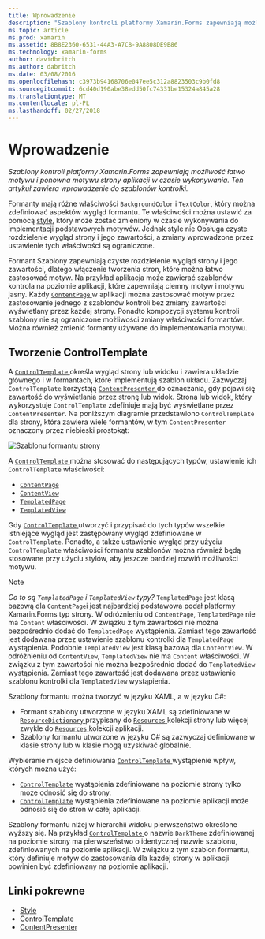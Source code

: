 ```yaml
---
title: Wprowadzenie
description: "Szablony kontroli platformy Xamarin.Forms zapewniają możliwość łatwo motywu i ponowna motywu strony aplikacji w czasie wykonywania. Ten artykuł zawiera wprowadzenie do szablonów kontrolki."
ms.topic: article
ms.prod: xamarin
ms.assetid: 8B8E2360-6531-44A3-A7C8-9A8808DE9B86
ms.technology: xamarin-forms
author: davidbritch
ms.author: dabritch
ms.date: 03/08/2016
ms.openlocfilehash: c3973b94168706e047ee5c312a8823503c9b0fd8
ms.sourcegitcommit: 6cd40d190abe38edd50fc74331be15324a845a28
ms.translationtype: MT
ms.contentlocale: pl-PL
ms.lasthandoff: 02/27/2018
---
```

# <a name="introduction"></a>Wprowadzenie

_Szablony kontroli platformy Xamarin.Forms zapewniają możliwość łatwo motywu i ponowna motywu strony aplikacji w czasie wykonywania. Ten artykuł zawiera wprowadzenie do szablonów kontrolki._

Formanty mają różne właściwości `BackgroundColor` i `TextColor`, który można zdefiniować aspektów wygląd formantu. Te właściwości można ustawić za pomocą [style](~/xamarin-forms/user-interface/styles/index.md), który może zostać zmieniony w czasie wykonywania do implementacji podstawowych motywów. Jednak style nie Obsługa czyste rozdzielenie wygląd strony i jego zawartości, a zmiany wprowadzone przez ustawienie tych właściwości są ograniczone.

Formant Szablony zapewniają czyste rozdzielenie wygląd strony i jego zawartości, dlatego włączenie tworzenia stron, które można łatwo zastosować motyw. Na przykład aplikacja może zawierać szablonów kontrola na poziomie aplikacji, które zapewniają ciemny motyw i motywu jasny. Każdy [ `ContentPage` ](https://developer.xamarin.com/api/type/Xamarin.Forms.ContentPage/) w aplikacji można zastosować motyw przez zastosowanie jednego z szablonów kontroli bez zmiany zawartości wyświetlany przez każdej strony. Ponadto kompozycji systemu kontroli szablony nie są ograniczone możliwości zmiany właściwości formantów. Można również zmienić formanty używane do implementowania motywu.

## <a name="creating-a-controltemplate"></a>Tworzenie ControlTemplate

A [ `ControlTemplate` ](https://developer.xamarin.com/api/type/Xamarin.Forms.ControlTemplate/) określa wygląd strony lub widoku i zawiera układzie głównego i w formantach, które implementują szablon układu. Zazwyczaj `ControlTemplate` korzystają [ `ContentPresenter` ](https://developer.xamarin.com/api/type/Xamarin.Forms.ContentPresenter/) do oznaczania, gdy pojawi się zawartość do wyświetlania przez stronę lub widok. Strona lub widok, który wykorzystuje `ControlTemplate` zdefiniuje mają być wyświetlane przez `ContentPresenter`. Na poniższym diagramie przedstawiono `ControlTemplate` dla strony, która zawiera wiele formantów, w tym `ContentPresenter` oznaczony przez niebieski prostokąt:

![](introduction-images/control-template.png "Szablonu formantu strony")

A [ `ControlTemplate` ](https://developer.xamarin.com/api/type/Xamarin.Forms.ControlTemplate/) można stosować do następujących typów, ustawienie ich `ControlTemplate` właściwości:

- [`ContentPage`](https://developer.xamarin.com/api/type/Xamarin.Forms.ContentPage/)
- [`ContentView`](https://developer.xamarin.com/api/type/Xamarin.Forms.ContentView/)
- [`TemplatedPage`](https://developer.xamarin.com/api/type/Xamarin.Forms.TemplatedPage/)
- [`TemplatedView`](https://developer.xamarin.com/api/type/Xamarin.Forms.TemplatedView/)

Gdy [ `ControlTemplate` ](https://developer.xamarin.com/api/type/Xamarin.Forms.ControlTemplate/) utworzyć i przypisać do tych typów wszelkie istniejące wygląd jest zastępowany wygląd zdefiniowane w `ControlTemplate`. Ponadto, a także ustawienie wygląd przy użyciu `ControlTemplate` właściwości formantu szablonów można również będą stosowane przy użyciu stylów, aby jeszcze bardziej rozwiń możliwości motywu.

> [!NOTE]
>  *Co to są `TemplatedPage` i `TemplatedView` typy?* `TemplatedPage` jest klasą bazową dla `ContentPage`i jest najbardziej podstawowa podał platformy Xamarin.Forms typ strony. W odróżnieniu od `ContentPage`, `TemplatedPage` nie ma `Content` właściwości. W związku z tym zawartości nie można bezpośrednio dodać do `TemplatedPage` wystąpienia. Zamiast tego zawartość jest dodawana przez ustawienie szablonu kontrolki dla `TemplatedPage` wystąpienia. Podobnie `TemplatedView` jest klasą bazową dla `ContentView`. W odróżnieniu od `ContentView`, `TemplatedView` nie ma `Content` właściwości. W związku z tym zawartości nie można bezpośrednio dodać do `TemplatedView` wystąpienia. Zamiast tego zawartość jest dodawana przez ustawienie szablonu kontrolki dla `TemplatedView` wystąpienia.

Szablony formantu można tworzyć w języku XAML, a w języku C#:

- Formant szablony utworzone w języku XAML są zdefiniowane w [ `ResourceDictionary` ](https://developer.xamarin.com/api/type/Xamarin.Forms.ResourceDictionary/) przypisany do [ `Resources` ](https://developer.xamarin.com/api/property/Xamarin.Forms.VisualElement.Resources/) kolekcji strony lub więcej zwykle do [ `Resources` ](https://developer.xamarin.com/api/property/Xamarin.Forms.Application.Resources/) kolekcji aplikacji.
- Szablony formantu utworzone w języku C# są zazwyczaj definiowane w klasie strony lub w klasie mogą uzyskiwać globalnie.

Wybieranie miejsce definiowania [ `ControlTemplate` ](https://developer.xamarin.com/api/type/Xamarin.Forms.ControlTemplate/) wystąpienie wpływ, których można użyć:

- [`ControlTemplate`](https://developer.xamarin.com/api/type/Xamarin.Forms.ControlTemplate/) wystąpienia zdefiniowane na poziomie strony tylko może odnosić się do strony.
- [`ControlTemplate`](https://developer.xamarin.com/api/type/Xamarin.Forms.ControlTemplate/) wystąpienia zdefiniowane na poziomie aplikacji może odnosić się do stron w całej aplikacji.

Szablony formantu niżej w hierarchii widoku pierwszeństwo określone wyższy się. Na przykład [ `ControlTemplate` ](https://developer.xamarin.com/api/type/Xamarin.Forms.ControlTemplate/) o nazwie `DarkTheme` zdefiniowanej na poziomie strony ma pierwszeństwo o identycznej nazwie szablonu, zdefiniowanych na poziomie aplikacji. W związku z tym szablon formantu, który definiuje motyw do zastosowania dla każdej strony w aplikacji powinien być zdefiniowany na poziomie aplikacji.


## <a name="related-links"></a>Linki pokrewne

- [Style](~/xamarin-forms/user-interface/styles/index.md)
- [ControlTemplate](https://developer.xamarin.com/api/type/Xamarin.Forms.ControlTemplate/)
- [ContentPresenter](https://developer.xamarin.com/api/type/Xamarin.Forms.ContentPresenter/)
